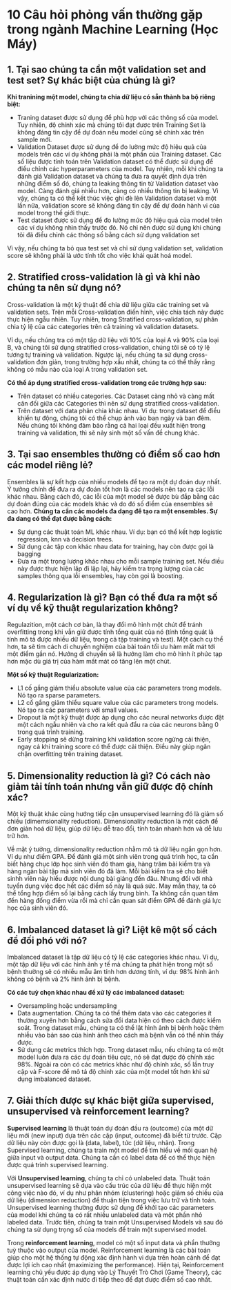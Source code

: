# 10 Câu hỏi phỏng vấn thường gặp trong ngành Machine Learning (Học Máy)
## 1. Tại sao chúng ta cần một validation set and test set? Sự khác biệt của chúng là gì?
**Khi tranining một model, chúng ta chia dữ liệu có sẵn thành ba bộ riêng biệt:**
- Traning dataset được sử dụng để phù hợp với các thông số của model. Tuy nhiên, độ chính xác mà chúng tôi đạt được trên Training Set là không đáng tin cậy để dự đoán nếu model cũng sẽ chính xác trên sample mới.
- Validation Dataset được sử dụng để đo lường mức độ hiệu quả của models trên các ví dụ không phải là một phần của Training dataset. Các số liệu được tính toán trên Validation dataset có thể được sử dụng để điều chỉnh các hyperparameters của model. Tuy nhiên, mỗi khi chúng ta đánh giá Validation dataset và chúng ta đưa ra quyết định dựa trên những điểm số đó, chúng ta leaking thông tin từ Validation dataset vào model. Càng đánh giá nhiều hơn, càng có nhiều thông tin bị leaking. Vì vậy, chúng ta có thể kết thúc việc ghi đè lên Validation dataset và một lần nữa, validation score sẽ không đáng tin cậy để dự đoán hành vi của model trong thế giới thực.
- Test dataset được sử dụng để đo lường mức độ hiệu quả của model trên các ví dụ không nhìn thấy trước đó. Nó chỉ nên được sử dụng khi chúng tôi đã điều chỉnh các thông số bằng cách sử dụng validation set

Vì vậy, nếu chúng ta bỏ qua test set và chỉ sử dụng validation set, validation score sẽ không phải là ước tính tốt cho việc khái quát hoá model.
## 2. Stratified cross-validation là gì và khi nào chúng ta nên sử dụng nó?
Cross-validation là một kỹ thuật để chia dữ liệu giữa các training set và validation sets. Trên mỗi Cross-validation điển hình, việc chia tách này được thực hiện ngẫu nhiên. Tuy nhiên, trong Stratified cross-validation, sự phân chia tỷ lệ của các categories trên cả training và validation datasets.

Ví dụ, nếu chúng tra có một tập dữ liệu với 10% của loại A và 90% của loại B, và chúng tôi sử dụng stratified cross-validation, chúng tôi sẽ có tỷ lệ tương tự training và validation. Ngược lại, nếu chúng ta sử dụng cross-validation đơn giản, trong trường hợp xấu nhất, chúng ta có thể thấy rằng không có mẫu nào của loại A trong validation set.

**Có thể áp dụng  stratified cross-validation trong các trường hợp sau:**
- Trên dataset có nhiều categories. Các Dataset càng nhỏ và càng mất cân đối giữa các Categories thì nên sử dụng stratified cross-validation.
- Trên dataset với data phân chia khác nhau. Ví dụ: trong dataset để điều khiển tự động, chúng tôi có thể chụp ảnh vào ban ngày và ban đêm. Nếu chúng tôi không đảm bảo rằng cả hai loại đều xuất hiện trong training và validation, thì sẽ nảy sinh một số vấn đề chung khác.

## 3. Tại sao ensembles thường có điểm số cao hơn các model riêng lẻ?
Ensembles là sự kết hợp của nhiều models để tạo ra một dự đoán duy nhất. Ý tưởng chính để đưa ra dự đoán tốt hơn là các models nên tạo ra các lỗi khác nhau. Bằng cách đó, các lỗi của một model sẽ được bù đắp bằng các dự đoán đúng của các models khác và do đó số điểm của ensembles sẽ cao hơn.
**Chúng ta cần các models đa dạng để tạo ra một ensembles. Sự đa dang có thể đạt được bằng cách:**
- Sự dụng các thuật toán ML khác nhau. Ví dụ: bạn có thể kết hợp logistic regression, knn và decision trees.
- Sử dụng các tập con khác nhau data for training, hay còn được gọi là bagging
- Đưa ra một trọng lượng khác nhau cho mỗi sample training set. Nếu điều này được thực hiện lặp đi lặp lại, hãy kiểm tra trọng lượng của các samples thông qua lỗi ensembles, hay còn gọi là boosting.

## 4. Regularization là gì? Bạn có thể đưa ra một số ví dụ về kỹ thuật regularization không?
Regulazition, một cách cơ bản, là thay đổi mô hình một chút để tránh overfitting trong khi vẫn giữ được tính tổng quát của nó (tính tổng quát là tính mô tả được nhiều dữ liệu, trong cả tập training và test). Một cách cụ thể hơn, ta sẽ tìm cách di chuyển nghiệm của bài toán tối ưu hàm mất mát tới một điểm gần nó. Hướng di chuyển sẽ là hướng làm cho mô hình ít phức tạp hơn mặc dù giá trị của hàm mất mát có tăng lên một chút.

**Một số kỹ thuật Regularization:**
- L1 cố gắng giảm thiểu absolute value của các parameters trong models. Nó tạo ra sparse parameters.
- L2 cố gắng giảm thiểu square value của các parameters trong models. Nó tạo ra các parameters với small values.
- Dropout là một kỹ thuật được áp dụng cho các neural networks được đặt một cách ngẫu nhiên và cho ra kết quả đầu ra của các neurons bằng 0 trong quá trình training.
- Early stopping sẽ dừng training khi validation score ngừng cải thiện, ngay cả khi training score có thể được cải thiện. Điều này giúp ngăn chặn overfitting trên training dataset.

## 5. Dimensionality reduction là gì? Có cách nào giảm tải tính toán nhưng vẫn giữ được độ chính xác?
Một kỹ thuật khác cùng hướng tiếp cận unsupervised learning đó là giảm số chiều (dimemsionality reduction). Dimensionality reduction là một cách để đơn giản hoá dữ liệu, giúp dữ liệu dễ trao đổi, tính toán nhanh hơn và dễ lưu trữ hơn.

Về mặt ý tưởng, dimensionality reduction nhằm mô tả dữ liệu ngắn gọn hơn. Ví dụ như điểm GPA. Để đánh giá một sinh viên trong quá trình học, ta cần biết hàng chục lớp học sinh viên đó tham gia, hàng trăm bài kiểm tra và hàng ngàn bài tập mà sinh viên đó đã làm. Mỗi bài kiểm tra sẽ cho biết sinhh viên này hiểu được nội dung bài giảng đến đâu. Nhưng đối với nhà tuyển dụng việc đọc hết các điểm số này là quá sức. May mắn thay, ta có thể tổng hợp điểm số lại bằng cách lấy trung bình. Ta không cần quan tâm đến hàng đống điểm vừa rồi mà chỉ cần quan sát điểm GPA để đánh giá lực học của sinh viên đó. 

## 6. Imbalanced dataset là gì? Liệt kê một số cách để đối phó với nó?
Imbalanced dataset là tập dữ liệu có tỷ lệ các categories khác nhau. Ví dụ, một tập dữ liệu với các hình ảnh y tế mà chúng ta phát hiện trong một số bệnh thường sẽ có nhiều mẫu âm tính hơn dương tính, ví dụ: 98% hình ảnh không có bệnh và 2% hình ảnh bị bệnh.

**Có các tuỳ chọn khác nhau để xử lý các imbalanced dataset:**
- Oversampling hoặc undersampling
- Data augmentation. Chúng ta có thể thêm data vào các categories ít thường xuyên hơn bằng cách sửa đổi data hiện có theo cách được kiểm soát. Trong dataset mẫu, chúng ta có thể lật hình ảnh bị bệnh hoặc thêm nhiễu vào bản sao của hình ảnh theo cách mà bệnh vẫn có thể nhìn thấy được.
- Sử dụng các metrics thích hợp. Trong dataset mẫu, nếu chúng ta có một model luôn đưa ra các dự đoán tiêu cực, nó sẽ đạt được độ chính xác 98%. Ngoài ra còn có các metrics khác như độ chính xác, số lần truy cập và F-score để mô tả độ chính xác của một model tốt hơn khi sử dụng imbalanced dataset.

## 7. Giải thích được sự khác biệt giữa supervised, unsupervised và reinforcement learning?
**Supervised learning** là thuật toán dự đoán đầu ra (outcome) của một dữ liệu mới (new input) dựa trên các cặp (input, outcome) đã biết từ trước. Cặp dữ liệu này còn được gọi là (data, label), tức (dữ liệu, nhãn). Trong Supervised learning, chúng ta train một model để tìm hiểu về mối quan hệ giữa input và output data. Chúng ta cần có label data để có thể thực hiện được quá trình supervised learning.

Với **Unsupervised learning**, chúng ta chỉ có unlabeled data. Thuật toán unsupervised learning sẽ dựa vào cấu trúc của dữ liệu để thực hiện một công việc nào đó, ví dụ như phân nhóm (clustering) hoặc giảm số chiều của dữ liệu (dimension reduction) để thuận tiện trong việc lưu trữ và tính toán. Unsupervised learning thường được sử dụng để khởi tạo các parameters của model khi chúng ta có rất nhiều unlabeled data và một phần nhỏ labeled data. Trước tiên, chúng ta train một Unsupervised Models và sau đó chúng ta sử dụng trọng số của models để train một supervised model.

Trong **reinforcement learning**, model có một số input data và phần thưởng tuỳ thuộc vào output của model. Reinforcement learning là các bài toán giúp cho một hệ thống tự động xác định hành vi dựa trên hoàn cảnh để đạt được lợi ích cao nhất (maximizing the performance). Hiện tại, Reinforcement learning chủ yếu được áp dụng vào Lý Thuyết Trò Chơi (Game Theory), các thuật toán cần xác định nước đi tiếp theo để đạt được điểm số cao nhất. 
